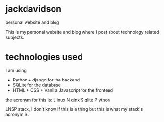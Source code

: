 # jackdavidson
personal website and blog

This is my personal website and blog where I post about technology related
subjects.

# technologies used
I am using:
- Python + django for the backend
- SQLite for the database
- HTML + CSS + Vanilla Javascript for the frontend

the acronym for this is:
L inux
N ginx
S qlite
P ython

LNSP stack, I don't know if this is a thing but this is what my stack's acronym
is.
